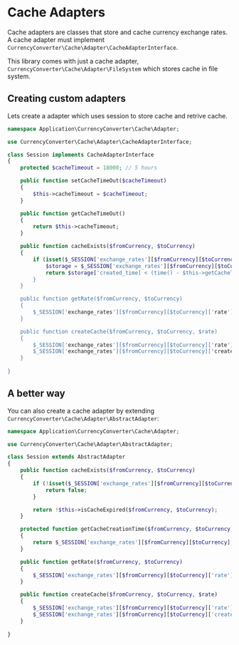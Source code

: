 Cache Adapters
===============

Cache adapters are classes that store and cache currency exchange rates. A cache adapter must implement `CurrencyConverter\Cache\Adapter\CacheAdapterInterface`.

This library comes with just a cache adapter, `CurrencyConverter\Cache\Adapter\FileSystem` which stores cache in file system.

## Creating custom adapters

Lets create a adapter which uses session to store cache and retrive cache.

```php
namespace Application\CurrencyConverter\Cache\Adapter;

use CurrencyConverter\Cache\Adapter\CacheAdapterInterface;

class Session implements CacheAdapterInterface
{
	protected $cacheTimeout = 18000; // 5 hours    

    public function setCacheTimeOut($cacheTimeout)
    {
        $this->cacheTimeout = $cacheTimeout;
    }

    public function getCacheTimeOut()
    {
        return $this->cacheTimeout;
    }

    public function cacheExists($fromCurrency, $toCurrency)
    {
        if (isset($_SESSION['exchange_rates'][$fromCurrency][$toCurrency])) {
            $storage = $_SESSION['exchange_rates'][$fromCurrency][$toCurrency];
            return $storage['created_time] < (time() - $this->getCacheTimeOut());
        }
    }

    public function getRate($fromCurrency, $toCurrency)
    {
        $_SESSION['exchange_rates'][$fromCurrency][$toCurrency]['rate'];
    }

    public function createCache($fromCurrency, $toCurrency, $rate)
    {
        $_SESSION['exchange_rates'][$fromCurrency][$toCurrency]['rate'] = $rate;
        $_SESSION['exchange_rates'][$fromCurrency][$toCurrency]['created_time'] = time();
    }
        
}
```

## A better way
You can also create a cache adapter by extending `CurrencyConverter\Cache\Adapter\AbstractAdapter`:
```php
namespace Application\CurrencyConverter\Cache\Adapter;

use CurrencyConverter\Cache\Adapter\AbstractAdapter;

class Session extends AbstractAdapter
{
    public function cacheExists($fromCurrency, $toCurrency)
    {
        if (!isset($_SESSION['exchange_rates'][$fromCurrency][$toCurrency])) {
            return false;
        }

        return !$this->isCacheExpired($fromCurrency, $toCurrency);
    }

    protected function getCacheCreationTime($fromCurrency, $toCurrency)
    {
        return $_SESSION['exchange_rates'][$fromCurrency][$toCurrency]['created_time'];
    }

    public function getRate($fromCurrency, $toCurrency)
    {
        $_SESSION['exchange_rates'][$fromCurrency][$toCurrency]['rate'];
    }

    public function createCache($fromCurrency, $toCurrency, $rate)
    {
        $_SESSION['exchange_rates'][$fromCurrency][$toCurrency]['rate'] = $rate;
        $_SESSION['exchange_rates'][$fromCurrency][$toCurrency]['created_time'] = time();
    }
        
}
```